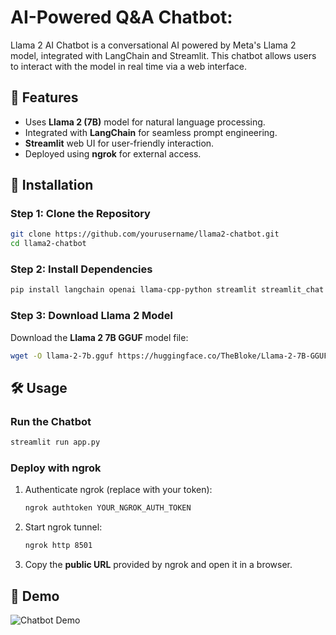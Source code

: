 # AI-Powered Q&A Chatbot:

Llama 2 AI Chatbot is a conversational AI powered by Meta's Llama 2 model, integrated with LangChain and Streamlit. This chatbot allows users to interact with the model in real time via a web interface.

## 🚀 Features
- Uses **Llama 2 (7B)** model for natural language processing.
- Integrated with **LangChain** for seamless prompt engineering.
- **Streamlit** web UI for user-friendly interaction.
- Deployed using **ngrok** for external access.

## 📛 Installation
### Step 1: Clone the Repository
```bash
git clone https://github.com/yourusername/llama2-chatbot.git
cd llama2-chatbot
```

### Step 2: Install Dependencies
```bash
pip install langchain openai llama-cpp-python streamlit streamlit_chat langchain_community pyngrok
```

### Step 3: Download Llama 2 Model
Download the **Llama 2 7B GGUF** model file:
```bash
wget -O llama-2-7b.gguf https://huggingface.co/TheBloke/Llama-2-7B-GGUF/resolve/main/llama-2-7b.Q4_K_M.gguf
```

## 🛠️ Usage
### Run the Chatbot
```bash
streamlit run app.py
```

### Deploy with ngrok
1. Authenticate ngrok (replace with your token):
   ```bash
   ngrok authtoken YOUR_NGROK_AUTH_TOKEN
   ```
2. Start ngrok tunnel:
   ```bash
   ngrok http 8501
   ```
3. Copy the **public URL** provided by ngrok and open it in a browser.

## 🎥 Demo
![Chatbot Demo](https://github.com/Ananthakrishnan12/AI-powered-Q-A-BOT/blob/main/Demo.gif)


